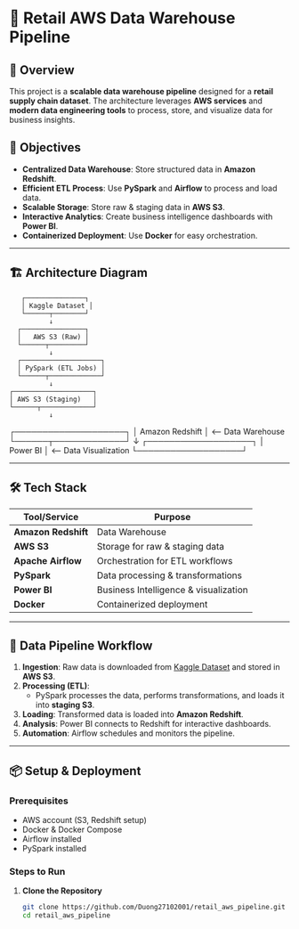 <p align="center">
  <h1>🚀 Retail AWS Data Warehouse Pipeline</h1>
</p>

## 📌 Overview
This project is a **scalable data warehouse pipeline** designed for a **retail supply chain dataset**. The architecture leverages **AWS services** and **modern data engineering tools** to process, store, and visualize data for business insights.

## 🎯 Objectives
- **Centralized Data Warehouse**: Store structured data in **Amazon Redshift**.
- **Efficient ETL Process**: Use **PySpark** and **Airflow** to process and load data.
- **Scalable Storage**: Store raw & staging data in **AWS S3**.
- **Interactive Analytics**: Create business intelligence dashboards with **Power BI**.
- **Containerized Deployment**: Use **Docker** for easy orchestration.

---

## 🏗️ Architecture Diagram

       ┌───────────────┐
       │ Kaggle Dataset │
       └──────┬────────┘
              ↓
      ┌────────────────┐
      │   AWS S3 (Raw) │
      └──────┬─────────┘
              ↓
      ┌────────────────────┐
      │ PySpark (ETL Jobs) │
      └──────┬─────────────┘
              ↓
    ┌────────────────────┐
    │ AWS S3 (Staging)   │
    └──────┬─────────────┘
              ↓
   ┌────────────────────┐
   │ Amazon Redshift    │  <-- Data Warehouse
   └──────┬─────────────┘
              ↓
   ┌───────────────────┐
   │ Power BI          │  <-- Data Visualization
   └───────────────────┘

---

## 🛠️ Tech Stack

| Tool/Service        | Purpose                                |
|---------------------|----------------------------------------|
| **Amazon Redshift** | Data Warehouse                         |
| **AWS S3**         | Storage for raw & staging data         |
| **Apache Airflow**  | Orchestration for ETL workflows       |
| **PySpark**        | Data processing & transformations      |
| **Power BI**       | Business Intelligence & visualization  |
| **Docker**         | Containerized deployment              |

---

## 🔄 Data Pipeline Workflow

1. **Ingestion**: Raw data is downloaded from [Kaggle Dataset](https://www.kaggle.com/datasets/alinoranianesfahani/dataco-smart-supply-chain-for-big-data-analysis) and stored in **AWS S3**.
2. **Processing (ETL)**:
   - PySpark processes the data, performs transformations, and loads it into **staging S3**.
3. **Loading**: Transformed data is loaded into **Amazon Redshift**.
4. **Analysis**: Power BI connects to Redshift for interactive dashboards.
5. **Automation**: Airflow schedules and monitors the pipeline.

---

## 📦 Setup & Deployment

### Prerequisites
- AWS account (S3, Redshift setup)
- Docker & Docker Compose
- Airflow installed
- PySpark installed

### Steps to Run

1. **Clone the Repository**
   ```bash
   git clone https://github.com/Duong27102001/retail_aws_pipeline.git
   cd retail_aws_pipeline
